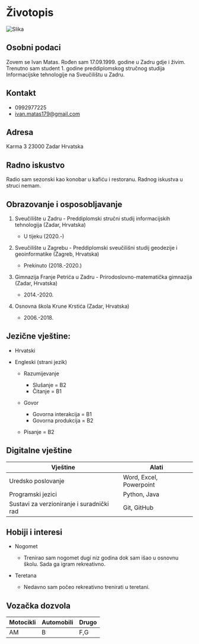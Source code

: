 # Životopis

![Slika](https://i.ibb.co/kgbYG8S/Whats-App-Image-2020-11-29-at-20-58-39.jpg)

## Osobni podaci

Zovem se Ivan Matas. Rođen sam 17.09.1999. godine u Zadru gdje i živim. Trenutno sam student 1. godine preddiplomskog stručnog studija Informacijske tehnologije na Sveučilištu u Zadru.

## Kontakt

 - 0992977225
 - ivan.matas179@gmail.com

## Adresa 

Karma 3
23000 Zadar
Hrvatska

## Radno iskustvo

Radio sam sezonski kao konobar u kafiću i restoranu. Radnog iskustva u struci nemam. 

## Obrazovanje i osposobljavanje

1.  Sveučilište u Zadru - Preddiplomski stručni studij informacijskih tehnologija (Zadar, Hrvatska)

    - U tijeku (2020.-)

2. Sveučilište u Zagrebu - Preddiplomski sveučilišni studij geodezije i geoinformatike (Zagreb, Hrvatska)

    - Prekinuto (2018.-2020.)

3. Gimnazija Franje Petrića u Zadru - Prirodoslovno-matematička gimnazija (Zadar, Hrvatska)

    - 2014.-2020.

4. Osnovna škola Krune Krstića (Zadar, Hrvatska)

    - 2006.-2018.

## Jezične vještine:

- Hrvatski
- Engleski (strani jezik)
    
    - Razumijevanje

        - Slušanje = B2
        - Čitanje = B1

    - Govor 

        - Govorna interakcija = B1
        - Govorna produkcija = B2

    - Pisanje = B2

## Digitalne vještine

Vještine | Alati
---------|-------------
Uredsko poslovanje|Word, Excel, Powerpoint
Programski jezici|Python, Java
Sustavi za verzioniranje i suradnički rad|Git, GitHub

## Hobiji i interesi

- Nogomet
   
     - Trenirao sam nogomet dugi niz godina dok sam išao u osnovnu školu. Sada ga igram rekreativno.

- Teretana

    - Nedavno sam počeo rekreativno trenirati u teretani.

## Vozačka dozvola

Motocikli|Automobili|Drugo
---------|----------|------
AM|B|F,G



